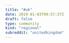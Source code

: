 ```yaml
---
title: "#uk"
date: 2019-01-03T09:57:37Z
draft: false
type: community
kind: "regional"
subreddit: "unitedkingdom"
---
```

